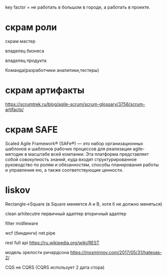 key factor = не работать в большом в городе, а работать в проекте.


# скрам роли
скрам мастер

владелец бизнеса

владелец продукта

Команда(разработчики аналитики,тестеры)


# скрам артифакты
https://scrumtrek.ru/blog/agile-scrum/scrum-glossary/3756/scrum-artifacts/

# скрам SAFE
Scaled Agile Framework® (SAFe®) — это набор организационных шаблонов и шаблонов рабочих процессов для реализации agile-методик в масштабе всей компании. Эта платформа представляет собой совокупность знаний, куда входят структурированное руководство по ролям и обязанностям, способы планирования работы и управления ею, а также соответствующие ценности.

# liskov 
Rectangle->Square (в Square меняется A и B, хотя б не должно меняться)

clean arhitecutre
первичный адаптер
вторичный адаптер


filter midlleware

wcf (биндинги)
net.pipe

rest full api
https://ru.wikipedia.org/wiki/REST

модель зрелости ричардсона
https://mxsmirnov.com/2017/05/31/hateoas-2/


CQS не CQRS (CQRS использует 2 дата стора)